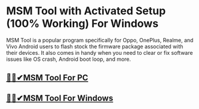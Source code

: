 # MSM Tool with Activated Setup (100% Working) For Windows



MSM  Tool is a popular program specifically for Oppo, OnePlus, Realme, and Vivo Android users to flash stock the firmware package associated with their devices. It also comes in handy when you need to clear or fix software issues like OS crash, Android boot loop, and more. 



## [🚀🎉✔MSM Tool For PC ](https://alipc.pro/dl/)

## [🚀🎉✔MSM Tool For Windows](https://alipc.pro/dl/)
